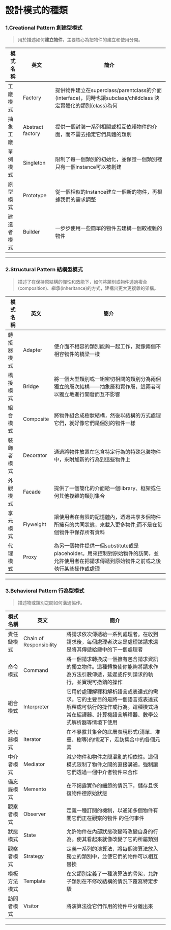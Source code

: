 # 設計模式的種類
### 1.Creational Pattern 創建型模式
>用於描述如何**建立物件**，主要核心為把物件的建立和使用分開。

|模式名稱|英文|簡介 |
|------|---|-----|
|工廠模式|Factory|提供物件建立在superclass/parentclass的介面(interface)，同時也讓subclass/childclass 決定實體化的類別(class)為何|
|抽象工廠|Abstract factory|提供一個封裝一系列相關或相互依賴物件的介面，而不需去指定它們具體的類別|
|單例模式|Singleton|限制了每一個類別的初始化，並保證一個類別裡只有一個instance可以被創建|
|原型模式|Prototype|從一個相似的Instance建立一個新的物件，再根據我們的需求調整|
|建造者模式|Builder|一步步使用一些簡單的物件去建構一個較複雜的物件|

---

### 2.Structural Pattern 結構型模式
>描述了在保持原結構的彈性和效能下，如何將類別或物件透過複合(composition)、繼承(inheritance)的方式，建構出更大更複雜的架構。

|模式名稱|英文|簡介 |
|------|---|-----|
|轉接器模式|Adapter|使介面不相容的類別能夠一起工作，就像兩個不相容物件的橋梁一樣|
|橋接模式|Bridge|將一個大型類別或一組密切相關的類別分為兩個獨立的層次結構——抽象層和實作層，這兩者可以獨立地進行開發而互不影響|
|組合模式|Composite|將物件組合成樹狀結構，然後以結構的方式處理它們，就好像它們是個別的物件一樣|
|裝飾者模式|Decorator|通過將物件放置在包含特定行為的特殊包裝物件中，來附加新的行為到這些物件上|
|外觀模式|Facade|提供了一個簡化的介面給一個library、框架或任何其他複雜的類別集合|
|享元模式|Flyweight|讓使用者在有限的記憶體內，透過共享多個物件所擁有的共同狀態，來載入更多物件;而不是在每個物件中保存所有資料|
|代理模式|Proxy|為另一個物件提供一個substitute或是placeholder。用來控制對原始物件的訪問，並允許使用者在把請求傳遞到原始物件之前或之後執行某些操作或處理|

---

### 3.Behavioral Pattern 行為型模式
>描述物或類別之間如何溝通協作。

|模式名稱|英文|簡介 |
|------|---|-----|
|責任鏈模式|Chain of Responsibility|將請求依次傳遞給一系列處理者。在收到請求後，每個處理者決定是處理該請求還是將其傳遞給鏈中的下一個處理者|
|命令模式|Command|將一個請求轉換成一個擁有包含請求資訊的獨立物件。這種轉換使你能夠將請求作為方法引數傳遞，延遲或佇列請求的執行，並實現可撤銷的操作|
|組合模式|Interpreter|它用於處理解釋和解析語言或表達式的需求。它的主要目的是將一個語言或表達式解釋成可執行的操作或行為。這種模式通常在編譯器、計算機語言解釋器、數學公式解析器等情境下使用|
|迭代器模式|Iterator|在不暴露其集合的底層表現形式(清單、堆疊、樹等)的情況下，走訪集合中的各個元素|
|中介者模式|Mediator|減少物件和物件之間混亂的相依性。這個模式限制了物件之間的直接溝通，強制讓它們透過一個中介者物件來合作|
|備忘錄模式|Memento|在不揭露實作的細節的情況下，儲存且恢復物件德原始狀態|
|觀察者模式|Observer|定義一種訂閱的機制，以通知多個物件有關它們正在觀察的物件 的任何事件|
|狀態模式|State|允許物件在內部狀態改變時改變自身的行為。使其看起來就像改變了它的所屬類別|
|觀察者模式|Strategy|定義一系列的演算法，將每個演算法放入獨立的類別中，並使它們的物件可以相互替換|
|模板方法模式|Template|在父類別定義了一種演算法的骨架，允許子類別在不修改結構的情況下覆寫特定步驟|
|訪問者模式|Visitor|將演算法從它們作用的物件中分離出來|
---